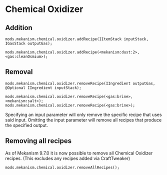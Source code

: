 
# Chemical Oxidizer
Addition
------
```
mods.mekanism.chemical.oxidizer.addRecipe(IItemStack inputStack, IGasStack outputGas);

mods.mekanism.chemical.oxidizer.addRecipe(<mekanism:dust:2>, <gas:cleanOsmium>);
```

Removal
------
```
mods.mekanism.chemical.oxidizer.removeRecipe(IIngredient outputGas, @Optional IIngredient inputStack);

mods.mekanism.chemical.oxidizer.removeRecipe(<gas:brine>, <mekanism:salt>);
mods.mekanism.chemical.oxidizer.removeRecipe(<gas:brine>);
```
Specifying an input parameter will only remove the specific recipe that uses said input. Omitting the input parameter will remove all recipes that produce the specified output.

Removing all recipes
------
As of Mekanism 9.7.0 it is now possible to remove all Chemical Oxidizer recipes. (This excludes any recipes added via CraftTweaker)
```
mods.mekanism.chemical.oxidizer.removeAllRecipes();
```
